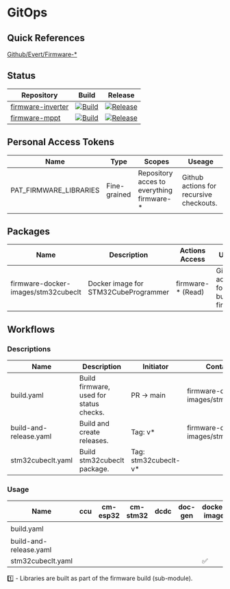 # GitOps

## Quick References

[Github/Evert/Firmware-*](https://github.com/orgs/InSol-Tech/repositories?language=&q=firmware-&sort=&type=all)

## Status

| Repository                                                           | Build                                                                                                                                                                            | Release                                                                                                                                                                                                    |
| -------------------------------------------------------------------- | -------------------------------------------------------------------------------------------------------------------------------------------------------------------------------- | ---------------------------------------------------------------------------------------------------------------------------------------------------------------------------------------------------------- |
| [firmware-inverter](https://github.com/InSol-Tech/firmware-inverter) | [![Build](https://github.com/InSol-Tech/firmware-inverter/actions/workflows/build.yaml/badge.svg)](https://github.com/InSol-Tech/firmware-inverter/actions/workflows/build.yaml) | [![Release](https://github.com/InSol-Tech/firmware-inverter/actions/workflows/build-and-release.yaml/badge.svg)](https://github.com/InSol-Tech/firmware-inverter/actions/workflows/build-and-release.yaml) |
| [firmware-mppt](https://github.com/InSol-Tech/firmware-mppt)         | [![Build](https://github.com/InSol-Tech/firmware-mppt/actions/workflows/build.yaml/badge.svg)](https://github.com/InSol-Tech/firmware-mppt/actions/workflows/build.yaml)         | [![Release](https://github.com/InSol-Tech/firmware-mppt/actions/workflows/build-and-release.yaml/badge.svg)](https://github.com/InSol-Tech/firmware-mppt/actions/workflows/build-and-release.yaml)         |

## Personal Access Tokens

| Name                   | Type         | Scopes                                    | Useage                                  |
| ---------------------- | ------------ | ----------------------------------------- | --------------------------------------- |
| PAT_FIRMWARE_LIBRARIES | Fine-grained | Repository acces to everything firmware-* | Github actions for recursive checkouts. |


## Packages

| Name                                | Description                          | Actions Access    | Useage                                |
| ----------------------------------- | ------------------------------------ | ----------------- | ------------------------------------- |
| firmware-docker-images/stm32cubeclt | Docker image for STM32CubeProgrammer | firmware-* (Read) | Github actions for building firmware. |

## Workflows

### Descriptions

| Name                   | Description                             | Initiator            | Container                           |
| ---------------------- | --------------------------------------- | -------------------- | ----------------------------------- |
| build.yaml             | Build firmware, used for status checks. | PR -> main           | firmware-docker-images/stm32cubeclt |
| build-and-release.yaml | Build and create releases.              | Tag: v*              | firmware-docker-images/stm32cubeclt |
| stm32cubeclt.yaml      | Build stm32cubeclt package.             | Tag: stm32cubeclt-v* |                                     |

### Usage

| Name                   | ccu | cm-esp32 | cm-stm32 | dcdc | doc-gen | docker-images      | inverter           | libraries | mppt               |
| ---------------------- | --- | -------- | -------- | ---- | ------- | ------------------ | ------------------ | --------- | ------------------ |
| build.yaml             |     |          |          |      |         |                    | :white_check_mark: | :one:     | :white_check_mark: |
| build-and-release.yaml |     |          |          |      |         |                    | :white_check_mark: | :one:     | :white_check_mark: |
| stm32cubeclt.yaml      |     |          |          |      |         | :white_check_mark: |                    |           |                    |

:one: - Libraries are built as part of the firmware build (sub-module).
